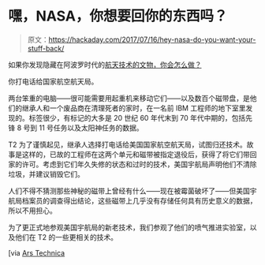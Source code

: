 # 嘿，NASA，你想要回你的东西吗？

> 原文：<https://hackaday.com/2017/07/16/hey-nasa-do-you-want-your-stuff-back/>

如果你发现隐藏在阿波罗时代的[航天技术的文物，你会怎么做？](https://arstechnica.com/science/2017/07/nasa-computer-engineer-basement/)

你打电话给国家航空航天局。

两台笨重的电脑——很可能需要用起重机来移动它们——以及数百个磁带盘，是他们的继承人和一个废品商在清理死者的家时，在一名前 IBM 工程师的地下室里发现的。标签很少，有标记的大多是 20 世纪 60 年代末到 70 年代中期的，包括先锋 8 号到 11 号任务以及太阳神任务的数据。

T2 为了谨慎起见，继承人选择打电话给美国国家航空航天局，试图归还技术。故事是这样的，已故的工程师在这两个单元和磁带被指定退役后，获得了将它们带回家的许可。考虑到它们年久失修的状态和过时的技术，美国宇航局声明他们不清除垃圾，并建议销毁它们。

人们不得不猜测那些神秘的磁带上曾经有什么——现在被霉菌破坏了——但美国宇航局档案员的调查得出结论，这些磁带上几乎没有存储任何具有历史意义的数据，所以不用担心。

为了更正式地参观美国宇航局的新老技术，我们参观了他们的喷气推进实验室，以及他们在 T2 的一些更相关的技术。

[via [Ars Technica](https://arstechnica.com/science/2017/07/nasa-computer-engineer-basement/)